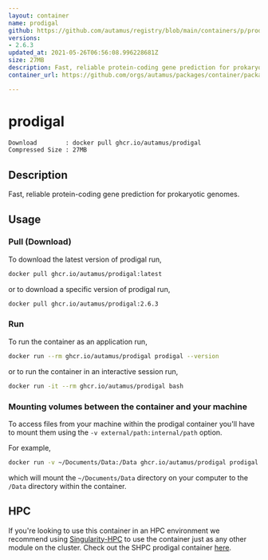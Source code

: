 ```yaml
---
layout: container
name: prodigal
github: https://github.com/autamus/registry/blob/main/containers/p/prodigal/spack.yaml
versions:
- 2.6.3
updated_at: 2021-05-26T06:56:08.996228681Z
size: 27MB
description: Fast, reliable protein-coding gene prediction for prokaryotic genomes.
container_url: https://github.com/orgs/autamus/packages/container/package/prodigal

---
```

# prodigal
```bash 
Download        : docker pull ghcr.io/autamus/prodigal
Compressed Size : 27MB
```

## Description
Fast, reliable protein-coding gene prediction for prokaryotic genomes.

## Usage
### Pull (Download)
To download the latest version of prodigal run,

```bash
docker pull ghcr.io/autamus/prodigal:latest
```

or to download a specific version of prodigal run,

```bash
docker pull ghcr.io/autamus/prodigal:2.6.3
```
### Run
To run the container as an application run,
```bash
docker run --rm ghcr.io/autamus/prodigal prodigal --version
```

or to run the container in an interactive session run,
```bash
docker run -it --rm ghcr.io/autamus/prodigal bash
```

### Mounting volumes between the container and your machine
To access files from your machine within the prodigal container you'll have to mount them using the `-v external/path:internal/path` option.

For example,
```bash
docker run -v ~/Documents/Data:/Data ghcr.io/autamus/prodigal prodigal /Data/myData.csv
```
which will mount the `~/Documents/Data` directory on your computer to the `/Data` directory within the container.

## HPC
If you're looking to use this container in an HPC environment we recommend using [Singularity-HPC](https://singularity-hpc.readthedocs.io) to use the container just as any other module on the cluster. Check out the SHPC prodigal container [here](https://singularityhub.github.io/singularity-hpc/r/ghcr.io-autamus-prodigal/).